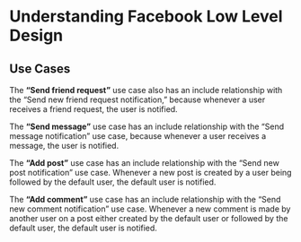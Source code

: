 # Understanding Facebook Low Level Design

## Use Cases

The **“Send friend request”** use case also has an include relationship with the “Send new friend request notification,” because whenever a user receives a friend request, the user is notified.

The **“Send message”** use case has an include relationship with the “Send message notification” use case, because whenever a user receives a message, the user is notified.

The **“Add post”** use case has an include relationship with the “Send new post notification” use case. Whenever a new post is created by a user being followed by the default user, the default user is notified.

The **“Add comment”** use case has an include relationship with the “Send new comment notification” use case. Whenever a new comment is made by another user on a post either created by the default user or followed by the default user, the default user is notified.
